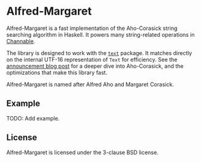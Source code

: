 # Alfred-Margaret

Alfred-Margaret is a fast implementation of the Aho-Corasick string
searching algorithm in Haskell. It powers many string-related operations
in [Channable][channable].

The library is designed to work with the [`text`][text] package. It matches
directly on the internal UTF-16 representation of `Text` for efficiency. See the
[announcement blog post][blog-post] for a deeper dive into Aho-Corasick, and the
optimizations that make this library fast.

Alfred-Margaret is named after Alfred Aho and Margaret Corasick.

## Example

TODO: Add example.

## License

Alfred-Margaret is licensed under the 3-clause BSD license.

[channable]: https://www.channable.com/
[blog-post]: https://tech.channable.com/TODO
[text]:      https://github.com/haskell/text
